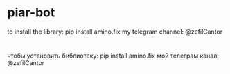 # piar-bot

to install the library: pip install amino.fix
my telegram channel: @zefilCantor

#

чтобы установить библиотеку: pip install amino.fix
мой телеграм канал: @zefilCantor
